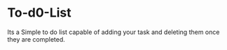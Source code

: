 # To-d0-List
Its a Simple to do list capable of adding your task and deleting them once they are completed.
